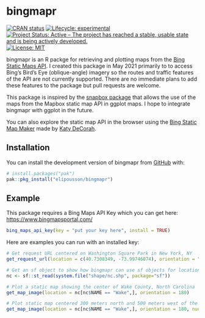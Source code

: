 
<!-- README.md is generated from README.Rmd. Please edit that file -->

# bingmapr

<!-- badges: start -->

[![CRAN
status](https://www.r-pkg.org/badges/version/getdata)](https://CRAN.R-project.org/package=getdata)
[![Lifecycle:
experimental](https://img.shields.io/badge/lifecycle-experimental-orange.svg)](https://lifecycle.r-lib.org/articles/stages.html#experimental)
[![Project Status: Active – The project has reached a stable, usable
state and is being actively
developed.](https://www.repostatus.org/badges/latest/active.svg)](https://www.repostatus.org/#active)
[![License:
MIT](https://img.shields.io/badge/License-MIT-yellow.svg)](https://opensource.org/licenses/MIT)
<!-- badges: end -->

bingmapr is an R packge for retrieving and plotting maps from the [Bing
Static Maps
API](https://docs.microsoft.com/en-us/bingmaps/rest-services/imagery/get-a-static-map).
I created this package in May 2021 primarily to to access Bing’s Bird’s
Eye (oblique-angle) imagery so the routes and traffic features of the
API are not currently supported. There are no immediate plans to add
these features to the package but pull requests are welcome.

This package is inspired by the [snapbox
package](https://github.com/anthonynorth/snapbox/) that allows the use
of the maps from the Mapbox static map API in ggplot maps. I hope to
integrate bingmapr with ggplot in the future.

You can also explore the static map API in the browser using the [Bing
Static Map Maker](https://staticmapmaker.com/bing/) made by [Katy
DeCorah](https://katydecorah.com/).

## Installation

You can install the development version of bingmapr from
[GitHub](https://github.com/) with:

``` r
# install.packages("pak")
pak::pkg_install("elipousson/bingmapr")
```

## Example

This package requires a Bing Maps API Key which you can get here:
<https://www.bingmapsportal.com/>

``` r
bing_maps_api_key(key = "put your key here", install = TRUE)
```

Here are examples you can run with an installed key:

``` r
# Get request URL centered on Washington Square Park in New York, NY
get_request_url(location = c(40.7308349, -73.99746074), orientation = "W")

# Get an sf object to show how bingmapr can use sf objects for locations
nc <- sf::st_read(system.file("shape/nc.shp", package="sf"))

# Plot a static map showing the center of Wake County, North Carolina
get_map_image(location = nc[nc$NAME == "Wake",], orientation = 180)

# Plot static map centered 300 meters north and 500 meters west of the center
get_map_image(location = nc[nc$NAME == "Wake",], orientation = 180, nudge = c(300, 500))
```
